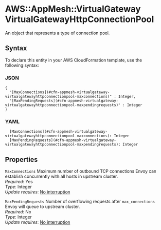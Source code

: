 # AWS::AppMesh::VirtualGateway VirtualGatewayHttpConnectionPool<a name="aws-properties-appmesh-virtualgateway-virtualgatewayhttpconnectionpool"></a>

An object that represents a type of connection pool\.

## Syntax<a name="aws-properties-appmesh-virtualgateway-virtualgatewayhttpconnectionpool-syntax"></a>

To declare this entity in your AWS CloudFormation template, use the following syntax:

### JSON<a name="aws-properties-appmesh-virtualgateway-virtualgatewayhttpconnectionpool-syntax.json"></a>

```
{
  "[MaxConnections](#cfn-appmesh-virtualgateway-virtualgatewayhttpconnectionpool-maxconnections)" : Integer,
  "[MaxPendingRequests](#cfn-appmesh-virtualgateway-virtualgatewayhttpconnectionpool-maxpendingrequests)" : Integer
}
```

### YAML<a name="aws-properties-appmesh-virtualgateway-virtualgatewayhttpconnectionpool-syntax.yaml"></a>

```
  [MaxConnections](#cfn-appmesh-virtualgateway-virtualgatewayhttpconnectionpool-maxconnections): Integer
  [MaxPendingRequests](#cfn-appmesh-virtualgateway-virtualgatewayhttpconnectionpool-maxpendingrequests): Integer
```

## Properties<a name="aws-properties-appmesh-virtualgateway-virtualgatewayhttpconnectionpool-properties"></a>

`MaxConnections`  <a name="cfn-appmesh-virtualgateway-virtualgatewayhttpconnectionpool-maxconnections"></a>
Maximum number of outbound TCP connections Envoy can establish concurrently with all hosts in upstream cluster\.  
*Required*: Yes  
*Type*: Integer  
*Update requires*: [No interruption](https://docs.aws.amazon.com/AWSCloudFormation/latest/UserGuide/using-cfn-updating-stacks-update-behaviors.html#update-no-interrupt)

`MaxPendingRequests`  <a name="cfn-appmesh-virtualgateway-virtualgatewayhttpconnectionpool-maxpendingrequests"></a>
Number of overflowing requests after `max_connections` Envoy will queue to upstream cluster\.  
*Required*: No  
*Type*: Integer  
*Update requires*: [No interruption](https://docs.aws.amazon.com/AWSCloudFormation/latest/UserGuide/using-cfn-updating-stacks-update-behaviors.html#update-no-interrupt)